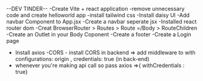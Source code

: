 --DEV TINDER--
 -Create Vite + react application
 -remove unnecessary code and create helloworld app
 -install tailwind css
 -Install daisy UI
 -Add navbar Component to App.jsx
 -Create a navbar seperate jsx
 -Installed react router dom
 -Creat BrowserRouter > Routes > Route =/Body > RouteChildren
 -Create an Outlet in  your Body Coponent
 -Create a footer
 -Create a Login page
 - Install axios
 -CORS - install CORS in backend => add middleware to with configurations: origin , credentials: true (in back-end)
 - whenever you're making api call so pass axios =>{ withCredentials : true}